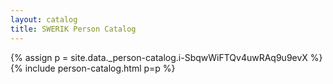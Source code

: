 ```yaml
---
layout: catalog
title: SWERIK Person Catalog
---
```

{% assign p = site.data._person-catalog.i-SbqwWiFTQv4uwRAq9u9evX %}
{% include person-catalog.html p=p %}

